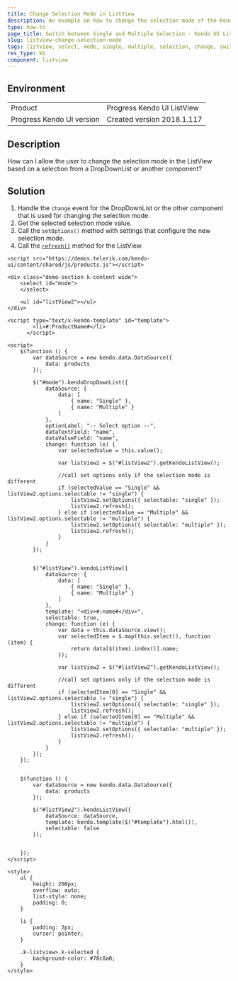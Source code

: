 ```yaml
---
title: Change Selection Mode in ListView
description: An example on how to change the selection mode of the Kendo UI ListView.
type: how-to
page_title: Switch between Single and Multiple Selection - Kendo UI ListView for jQuery
slug: listview-change-selection-mode
tags: listview, select, mode, single, multiple, selection, change, switch, dynamic,
res_type: kb
component: listview
---
```


## Environment

<table>
 <tr>
  <td>Product</td>
  <td>Progress Kendo UI ListView</td>
 </tr>
 <tr>
  <td>Progress Kendo UI version</td>
  <td>Created version 2018.1.117</td>
 </tr>
</table>

## Description

How can I allow the user to change the selection mode in the ListView based on a selection from a DropDownList or another component?

## Solution

1. Handle the `change` event for the DropDownList or the other component that is used for changing the selection mode.
1. Get the selected selection mode value.
1. Call the `setOptions()` method with settings that configure the new selection mode.
1. Call the [`refresh()`](https://docs.telerik.com/kendo-ui/api/javascript/ui/listview#methods-refresh) method for the ListView.

```dojo
<script src="https://demos.telerik.com/kendo-ui/content/shared/js/products.js"></script>

<div class="demo-section k-content wide">
    <select id="mode">
    </select>

    <ul id="listView2"></ul>
</div>

<script type="text/x-kendo-template" id="template">
        <li>#:ProductName#</li>
      </script>

<script>
    $(function () {
        var dataSource = new kendo.data.DataSource({
            data: products
        });

        $("#mode").kendoDropDownList({
            dataSource: {
                data: [
                    { name: "Single" },
                    { name: "Multiple" }
                ]
            },
            optionLabel: "-- Select option --",
            dataTextField: "name",
            dataValueField: "name",
            change: function (e) {
                var selectedValue = this.value();

                var listView2 = $("#listView2").getKendoListView();

                //call set options only if the selection mode is different
                if (selectedValue == "Single" && listView2.options.selectable != "single") {
                    listView2.setOptions({ selectable: "single" });
                    listView2.refresh();
                } else if (selectedValue == "Multiple" && listView2.options.selectable != "multiple") {
                    listView2.setOptions({ selectable: "multiple" });
                    listView2.refresh();
                }
            }
        });


        $("#listView").kendoListView({
            dataSource: {
                data: [
                    { name: "Single" },
                    { name: "Multiple" }
                ]
            },
            template: "<div>#:name#</div>",
            selectable: true,
            change: function (e) {
                var data = this.dataSource.view();
                var selectedItem = $.map(this.select(), function (item) {
                    return data[$(item).index()].name;
                });

                var listView2 = $("#listView2").getKendoListView();

                //call set options only if the selection mode is different
                if (selectedItem[0] == "Single" && listView2.options.selectable != "single") {
                    listView2.setOptions({ selectable: "single" });
                    listView2.refresh();
                } else if (selectedItem[0] == "Multiple" && listView2.options.selectable != "multiple") {
                    listView2.setOptions({ selectable: "multiple" });
                    listView2.refresh();
                }
            }
        });
    });


    $(function () {
        var dataSource = new kendo.data.DataSource({
            data: products
        });

        $("#listView2").kendoListView({
            dataSource: dataSource,
            template: kendo.template($("#template").html()),
            selectable: false
        });


    });
</script>

<style>
    ul {
        height: 200px;
        overflow: auto;
        list-style: none;
        padding: 0;
    }

    li {
        padding: 2px;
        cursor: pointer;
    }

    .k-listview>.k-selected {
        background-color: #78c8a0;
    }
</style>
```

